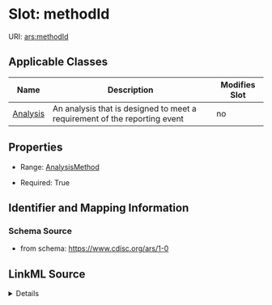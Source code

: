 # Slot: methodId

URI: [ars:methodId](https://www.cdisc.org/ars/1-0methodId)



<!-- no inheritance hierarchy -->




## Applicable Classes

| Name | Description | Modifies Slot |
| --- | --- | --- |
[Analysis](Analysis.md) | An analysis that is designed to meet a requirement of the reporting event |  no  |







## Properties

* Range: [AnalysisMethod](AnalysisMethod.md)

* Required: True





## Identifier and Mapping Information







### Schema Source


* from schema: https://www.cdisc.org/ars/1-0




## LinkML Source

<details>
```yaml
name: methodId
from_schema: https://www.cdisc.org/ars/1-0
rank: 1000
alias: methodId
domain_of:
- Analysis
range: AnalysisMethod
required: true
inlined: false

```
</details>